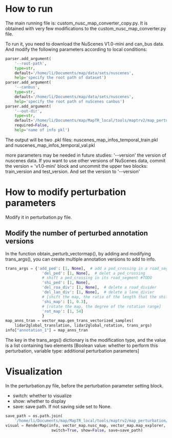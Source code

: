 # How to run
The main running file is: custom_nusc_map_converter_copy.py. It is obtained with very few modifications to the custom_nusc_map_converter.py file.

To run it, you need to download the NuScenes V1.0-mini and can_bus data. And modify the following parameters according to local conditions:
```python
parser.add_argument(
    '--root-path',
    type=str,
    default='/home/li/Documents/map/data/sets/nuscenes',
    help='specify the root path of dataset')
parser.add_argument(
    '--canbus',
    type=str,
    default='/home/li/Documents/map/data/sets/nuscenes',
    help='specify the root path of nuScenes canbus')
parser.add_argument(
    '--out-dir',
    type=str,
    default='/home/li/Documents/map/MapTR_local/tools/maptrv2/map_perturbation/output',
    required=False,
    help='name of info pkl')
```

The output will be two .pkl files: nuscenes_map_infos_temporal_train.pkl and nuscenes_map_infos_temporal_val.pkl

more parameters may be needed in future studies:
'--version' the version of nuscenes data. If you want to use other versions of NuScenes data, commit the version = 'v1.0-mini' block and uncommit the upper two blocks: train_version and test_version. And set the version to '--version'


# How to modify perturbation parameters
Modify it in perturbation.py file.

## Modify the number of perturbed annotation versions
In the function obtain_perturb_vectormap(), by adding and modifying trans_args(), you can create multiple annotation versions to add to info.
```python
trans_args = {'add_ped': [1, None],  # add a ped_crossing in a road_segment
                'del_ped': [1, None],  # delet a ped_crossing
                # shift a ped_crossing in its road_segment #TODO
                'shi_ped': [1, None],
                'del_roa_div': [1, None],  # delete a road_divider
                'del_lan_div': [1, None],  # delete a lane_divier
                # [shift the map, the ratio of the length that the shift range does not exceed ]
                'shi_map': [1, 0.3],
                # [rotate the map, the degree of the rotation range]
                'rot_map': [1, 54]
                }
map_anns_tran = vector_map.gen_trans_vectorized_samples(
    lidar2global_translation, lidar2global_rotation, trans_args)
info["annotation_1"] = map_anns_tran

```
The key in the trans_args() dictionary is the modification type, and the value is a list containing two elements [Boolean value: whether to perform this perturbation, variable type: additional perturbation parameters]

# Visualization
In the perturbation.py file, before the perturbation parameter setting block.

- switch: whether to visualize
- show: whether to display
- save: save path. If not saving side set to None.

```python
save_path = os.path.join(
    '/home/li/Documents/map/MapTR_local/tools/maptrv2/map_perturbation/visual', info['scene_token'], info['token'])
visual = RenderMap(info, vector_map.nusc_map, vector_map.map_explorer,
                    switch=True, show=False, save=save_path)
```

